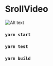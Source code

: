 # SrollVideo  





![Alt text](https://github.com/huanian233/scrollvideo/blob/master/demo1.gif?raw=true)



### `yarn start`


### `yarn test`


### `yarn build`



